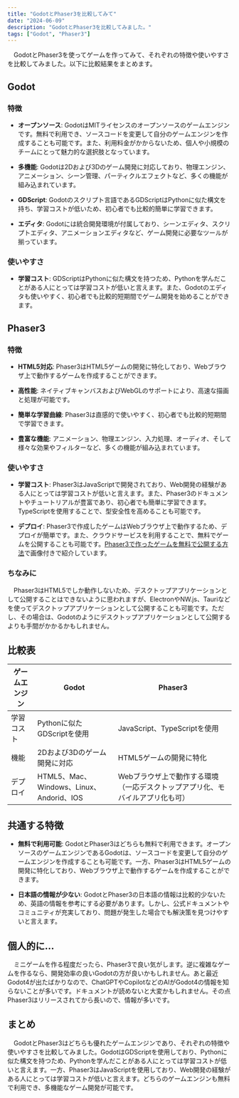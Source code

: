 ```yaml
---
title: "GodotとPhaser3を比較してみて"
date: "2024-06-09"
description: "GodotとPhaser3を比較してみました。"
tags: ["Godot", "Phaser3"]
---
```


&emsp;GodotとPhaser3を使ってゲームを作ってみて、それぞれの特徴や使いやすさを比較してみました。以下に比較結果をまとめます。

## Godot

### 特徴

- **オープンソース**: GodotはMITライセンスのオープンソースのゲームエンジンです。無料で利用でき、ソースコードを変更して自分のゲームエンジンを作成することも可能です。また、利用料金がかからないため、個人や小規模のチームにとって魅力的な選択肢となっています。

- **多機能**: Godotは2Dおよび3Dのゲーム開発に対応しており、物理エンジン、アニメーション、シーン管理、パーティクルエフェクトなど、多くの機能が組み込まれています。

- **GDScript**: Godotのスクリプト言語であるGDScriptはPythonに似た構文を持ち、学習コストが低いため、初心者でも比較的簡単に学習できます。

- **エディタ**: Godotには統合開発環境が付属しており、シーンエディタ、スクリプトエディタ、アニメーションエディタなど、ゲーム開発に必要なツールが揃っています。

### 使いやすさ

- **学習コスト**: GDScriptはPythonに似た構文を持つため、Pythonを学んだことがある人にとっては学習コストが低いと言えます。また、Godotのエディタも使いやすく、初心者でも比較的短期間でゲーム開発を始めることができます。

## Phaser3

### 特徴

- **HTML5対応**: Phaser3はHTML5ゲームの開発に特化しており、Webブラウザ上で動作するゲームを作成することができます。

- **高性能**: ネイティブキャンバスおよびWebGLのサポートにより、高速な描画と処理が可能です。

- **簡単な学習曲線**: Phaser3は直感的で使いやすく、初心者でも比較的短期間で学習できます。

- **豊富な機能**: アニメーション、物理エンジン、入力処理、オーディオ、そして様々な効果やフィルターなど、多くの機能が組み込まれています。

### 使いやすさ

- **学習コスト**: Phaser3はJavaScriptで開発されており、Web開発の経験がある人にとっては学習コストが低いと言えます。また、Phaser3のドキュメントやチュートリアルが豊富であり、初心者でも簡単に学習できます。TypeScriptを使用することで、型安全性を高めることも可能です。

- **デプロイ**: Phaser3で作成したゲームはWebブラウザ上で動作するため、デプロイが簡単です。また、クラウドサービスを利用することで、無料でゲームを公開することも可能です。[Phaser3で作ったゲームを無料で公開する方法](/blog/phaser3-getting-started-deploy)で画像付きで紹介しています。


### ちなみに

&emsp;Phaser3はHTML5でしか動作しないため、デスクトップアプリケーションとして公開することはできないように思われますが、ElectronやNW.js、Tauriなどを使ってデスクトップアプリケーションとして公開することも可能です。ただし、その場合は、Godotのようにデスクトップアプリケーションとして公開するよりも手間がかかるかもしれません。

## 比較表

| ゲームエンジン | Godot | Phaser3 |
| --- | --- | --- |
| 学習コスト | Pythonに似たGDScriptを使用 | JavaScript、TypeScriptを使用 |
| 機能 | 2Dおよび3Dのゲーム開発に対応 | HTML5ゲームの開発に特化 |
| デプロイ | HTML5、Mac、Windows、Linux、Andorid、IOS | Webブラウザ上で動作する環境（一応デスクトップアプリ化、モバイルアプリ化も可） |


## 共通する特徴

- **無料で利用可能**: GodotとPhaser3はどちらも無料で利用できます。オープンソースのゲームエンジンであるGodotは、ソースコードを変更して自分のゲームエンジンを作成することも可能です。一方、Phaser3はHTML5ゲームの開発に特化しており、Webブラウザ上で動作するゲームを作成することができます。

- **日本語の情報が少ない**: GodotとPhaser3の日本語の情報は比較的少ないため、英語の情報を参考にする必要があります。しかし、公式ドキュメントやコミュニティが充実しており、問題が発生した場合でも解決策を見つけやすいと言えます。 

## 個人的に…

&emsp;ミニゲームを作る程度だったら、Phaser3で良い気がします。逆に複雑なゲームを作るなら、開発効率の良いGodotの方が良いかもしれません。あと最近Godot4が出たばかりなので、ChatGPTやCopilotなどのAIがGodot4の情報を知らないことが多いです。ドキュメントが読めないと大変かもしれません。その点Phaser3はリリースされてから長いので、情報が多いです。

## まとめ

&emsp;GodotとPhaser3はどちらも優れたゲームエンジンであり、それぞれの特徴や使いやすさを比較してみました。GodotはGDScriptを使用しており、Pythonに似た構文を持つため、Pythonを学んだことがある人にとっては学習コストが低いと言えます。一方、Phaser3はJavaScriptを使用しており、Web開発の経験がある人にとっては学習コストが低いと言えます。どちらのゲームエンジンも無料で利用でき、多機能なゲーム開発が可能です。